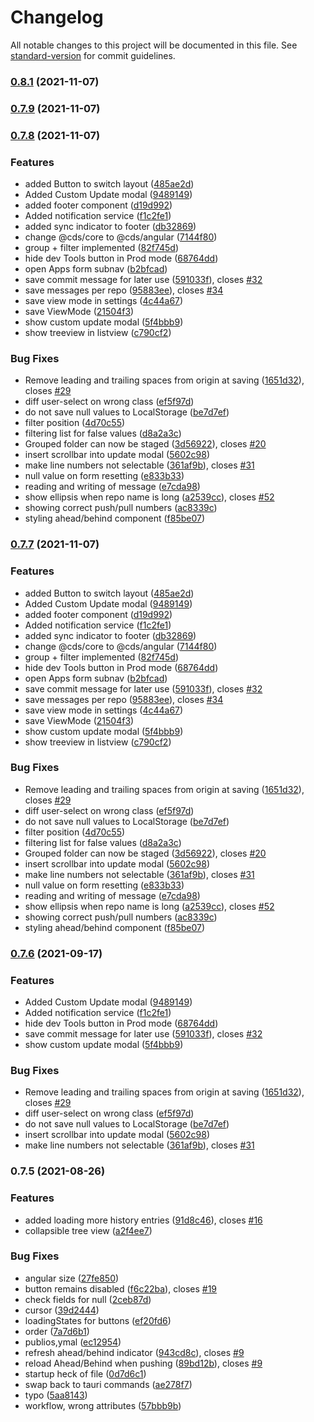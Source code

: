 # Changelog

All notable changes to this project will be documented in this file. See [standard-version](https://github.com/conventional-changelog/standard-version) for commit guidelines.

### [0.8.1](https://github.com/Commandos-app/Commandos/compare/v0.7.9...v0.8.1) (2021-11-07)

### [0.7.9](https://github.com/Commandos-app/Commandos/compare/v0.7.8...v0.7.9) (2021-11-07)

### [0.7.8](https://github.com/Commandos-app/Commandos/compare/v0.7.5...v0.7.8) (2021-11-07)


### Features

* added Button to switch layout ([485ae2d](https://github.com/Commandos-app/Commandos/commit/485ae2da6cb07260b97fc20333e65535c17e9830))
* Added Custom Update modal ([9489149](https://github.com/Commandos-app/Commandos/commit/9489149c142c24febdbd32460ecdad1e0393f914))
* added footer component ([d19d992](https://github.com/Commandos-app/Commandos/commit/d19d992b05047e8b00c4a3ba552154cb54e2ed73))
* Added notification service ([f1c2fe1](https://github.com/Commandos-app/Commandos/commit/f1c2fe180147d380047f8a50069ecaff7fbe57c2))
* added sync indicator to footer ([db32869](https://github.com/Commandos-app/Commandos/commit/db32869301e9e3bbca89cc08741cac452dc2d260))
* change @cds/core to @cds/angular ([7144f80](https://github.com/Commandos-app/Commandos/commit/7144f80d4902eafbb0cd16390b482cc5686ee969))
* group + filter implemented ([82f745d](https://github.com/Commandos-app/Commandos/commit/82f745ddcff74071ca4fb7f2997e5e8466eaa771))
* hide dev Tools button in Prod mode ([68764dd](https://github.com/Commandos-app/Commandos/commit/68764ddcbdc468a1bc6a13bc75aae0800cec596e))
* open Apps form subnav ([b2bfcad](https://github.com/Commandos-app/Commandos/commit/b2bfcade1d4312e776395fb0a038b451e0ce5a94))
* save commit message for later use ([591033f](https://github.com/Commandos-app/Commandos/commit/591033f533aa5b3a0dac768fc2935f00b1d71cd6)), closes [#32](https://github.com/Commandos-app/Commandos/issues/32)
* save messages per repo ([95883ee](https://github.com/Commandos-app/Commandos/commit/95883eeab68f4bebcb5b8e4254b7dd16807af81c)), closes [#34](https://github.com/Commandos-app/Commandos/issues/34)
* save view mode in settings ([4c44a67](https://github.com/Commandos-app/Commandos/commit/4c44a67d5b4e65dfb1acda493b2d3978ddef8e61))
* save ViewMode ([21504f3](https://github.com/Commandos-app/Commandos/commit/21504f3eb0151900b478f5699ea88a7b14b5e1a1))
* show custom update modal ([5f4bbb9](https://github.com/Commandos-app/Commandos/commit/5f4bbb9bce073369647b7d8919ed2161ee707dd7))
* show treeview in listview ([c790cf2](https://github.com/Commandos-app/Commandos/commit/c790cf28f2f498cc06905c9baf5a5ae64d15fdd9))


### Bug Fixes

*  Remove leading and trailing spaces from origin at saving ([1651d32](https://github.com/Commandos-app/Commandos/commit/1651d32907b0ad41642774dfaf1580f799e3ea21)), closes [#29](https://github.com/Commandos-app/Commandos/issues/29)
* diff user-select on wrong class ([ef5f97d](https://github.com/Commandos-app/Commandos/commit/ef5f97d4fc7f574416e4708ac053a49b285df961))
* do not save null values to LocalStorage ([be7d7ef](https://github.com/Commandos-app/Commandos/commit/be7d7ef1a2409c1d497737a0a9e8fe7fc4ced42b))
* filter position ([4d70c55](https://github.com/Commandos-app/Commandos/commit/4d70c5561ef189e71ab54c72e3fb97aa4527c411))
* filtering list for false values ([d8a2a3c](https://github.com/Commandos-app/Commandos/commit/d8a2a3cec1ddcd2796d5f57708649ea7b1a6f711))
* Grouped folder can now be staged ([3d56922](https://github.com/Commandos-app/Commandos/commit/3d569223e9c370fdcce53fa35198a4227e19e5ce)), closes [#20](https://github.com/Commandos-app/Commandos/issues/20)
* insert scrollbar into update modal ([5602c98](https://github.com/Commandos-app/Commandos/commit/5602c9888c36a7811aed1d2ad5c31cb9e44d9fbd))
* make line numbers not selectable ([361af9b](https://github.com/Commandos-app/Commandos/commit/361af9b8eac6ae256b6162eac6b677aeae732b6c)), closes [#31](https://github.com/Commandos-app/Commandos/issues/31)
* null value on form resetting ([e833b33](https://github.com/Commandos-app/Commandos/commit/e833b33c5d3a73a96967040e78783794108522df))
* reading and writing of message ([e7cda98](https://github.com/Commandos-app/Commandos/commit/e7cda982f9cb3f0744e9722772bbcf3e554648fe))
* show ellipsis when repo name is long ([a2539cc](https://github.com/Commandos-app/Commandos/commit/a2539cc7cfe4125d3a42e6ab9facd1cdb65ac128)), closes [#52](https://github.com/Commandos-app/Commandos/issues/52)
* showing correct push/pull numbers ([ac8339c](https://github.com/Commandos-app/Commandos/commit/ac8339c6b4db14c2060c5685ed0e1d880708e82f))
* styling ahead/behind component ([f85be07](https://github.com/Commandos-app/Commandos/commit/f85be07198378eacb618497b18f0c3781ba4266d))

### [0.7.7](https://github.com/Commandos-app/Commandos/compare/v0.7.5...v0.7.7) (2021-11-07)


### Features

* added Button to switch layout ([485ae2d](https://github.com/Commandos-app/Commandos/commit/485ae2da6cb07260b97fc20333e65535c17e9830))
* Added Custom Update modal ([9489149](https://github.com/Commandos-app/Commandos/commit/9489149c142c24febdbd32460ecdad1e0393f914))
* added footer component ([d19d992](https://github.com/Commandos-app/Commandos/commit/d19d992b05047e8b00c4a3ba552154cb54e2ed73))
* Added notification service ([f1c2fe1](https://github.com/Commandos-app/Commandos/commit/f1c2fe180147d380047f8a50069ecaff7fbe57c2))
* added sync indicator to footer ([db32869](https://github.com/Commandos-app/Commandos/commit/db32869301e9e3bbca89cc08741cac452dc2d260))
* change @cds/core to @cds/angular ([7144f80](https://github.com/Commandos-app/Commandos/commit/7144f80d4902eafbb0cd16390b482cc5686ee969))
* group + filter implemented ([82f745d](https://github.com/Commandos-app/Commandos/commit/82f745ddcff74071ca4fb7f2997e5e8466eaa771))
* hide dev Tools button in Prod mode ([68764dd](https://github.com/Commandos-app/Commandos/commit/68764ddcbdc468a1bc6a13bc75aae0800cec596e))
* open Apps form subnav ([b2bfcad](https://github.com/Commandos-app/Commandos/commit/b2bfcade1d4312e776395fb0a038b451e0ce5a94))
* save commit message for later use ([591033f](https://github.com/Commandos-app/Commandos/commit/591033f533aa5b3a0dac768fc2935f00b1d71cd6)), closes [#32](https://github.com/Commandos-app/Commandos/issues/32)
* save messages per repo ([95883ee](https://github.com/Commandos-app/Commandos/commit/95883eeab68f4bebcb5b8e4254b7dd16807af81c)), closes [#34](https://github.com/Commandos-app/Commandos/issues/34)
* save view mode in settings ([4c44a67](https://github.com/Commandos-app/Commandos/commit/4c44a67d5b4e65dfb1acda493b2d3978ddef8e61))
* save ViewMode ([21504f3](https://github.com/Commandos-app/Commandos/commit/21504f3eb0151900b478f5699ea88a7b14b5e1a1))
* show custom update modal ([5f4bbb9](https://github.com/Commandos-app/Commandos/commit/5f4bbb9bce073369647b7d8919ed2161ee707dd7))
* show treeview in listview ([c790cf2](https://github.com/Commandos-app/Commandos/commit/c790cf28f2f498cc06905c9baf5a5ae64d15fdd9))


### Bug Fixes

*  Remove leading and trailing spaces from origin at saving ([1651d32](https://github.com/Commandos-app/Commandos/commit/1651d32907b0ad41642774dfaf1580f799e3ea21)), closes [#29](https://github.com/Commandos-app/Commandos/issues/29)
* diff user-select on wrong class ([ef5f97d](https://github.com/Commandos-app/Commandos/commit/ef5f97d4fc7f574416e4708ac053a49b285df961))
* do not save null values to LocalStorage ([be7d7ef](https://github.com/Commandos-app/Commandos/commit/be7d7ef1a2409c1d497737a0a9e8fe7fc4ced42b))
* filter position ([4d70c55](https://github.com/Commandos-app/Commandos/commit/4d70c5561ef189e71ab54c72e3fb97aa4527c411))
* filtering list for false values ([d8a2a3c](https://github.com/Commandos-app/Commandos/commit/d8a2a3cec1ddcd2796d5f57708649ea7b1a6f711))
* Grouped folder can now be staged ([3d56922](https://github.com/Commandos-app/Commandos/commit/3d569223e9c370fdcce53fa35198a4227e19e5ce)), closes [#20](https://github.com/Commandos-app/Commandos/issues/20)
* insert scrollbar into update modal ([5602c98](https://github.com/Commandos-app/Commandos/commit/5602c9888c36a7811aed1d2ad5c31cb9e44d9fbd))
* make line numbers not selectable ([361af9b](https://github.com/Commandos-app/Commandos/commit/361af9b8eac6ae256b6162eac6b677aeae732b6c)), closes [#31](https://github.com/Commandos-app/Commandos/issues/31)
* null value on form resetting ([e833b33](https://github.com/Commandos-app/Commandos/commit/e833b33c5d3a73a96967040e78783794108522df))
* reading and writing of message ([e7cda98](https://github.com/Commandos-app/Commandos/commit/e7cda982f9cb3f0744e9722772bbcf3e554648fe))
* show ellipsis when repo name is long ([a2539cc](https://github.com/Commandos-app/Commandos/commit/a2539cc7cfe4125d3a42e6ab9facd1cdb65ac128)), closes [#52](https://github.com/Commandos-app/Commandos/issues/52)
* showing correct push/pull numbers ([ac8339c](https://github.com/Commandos-app/Commandos/commit/ac8339c6b4db14c2060c5685ed0e1d880708e82f))
* styling ahead/behind component ([f85be07](https://github.com/Commandos-app/Commandos/commit/f85be07198378eacb618497b18f0c3781ba4266d))

### [0.7.6](https://github.com/Commandos-app/Commandos/compare/v0.7.5...v0.7.6) (2021-09-17)


### Features

* Added Custom Update modal ([9489149](https://github.com/Commandos-app/Commandos/commit/9489149c142c24febdbd32460ecdad1e0393f914))
* Added notification service ([f1c2fe1](https://github.com/Commandos-app/Commandos/commit/f1c2fe180147d380047f8a50069ecaff7fbe57c2))
* hide dev Tools button in Prod mode ([68764dd](https://github.com/Commandos-app/Commandos/commit/68764ddcbdc468a1bc6a13bc75aae0800cec596e))
* save commit message for later use ([591033f](https://github.com/Commandos-app/Commandos/commit/591033f533aa5b3a0dac768fc2935f00b1d71cd6)), closes [#32](https://github.com/Commandos-app/Commandos/issues/32)
* show custom update modal ([5f4bbb9](https://github.com/Commandos-app/Commandos/commit/5f4bbb9bce073369647b7d8919ed2161ee707dd7))


### Bug Fixes

*  Remove leading and trailing spaces from origin at saving ([1651d32](https://github.com/Commandos-app/Commandos/commit/1651d32907b0ad41642774dfaf1580f799e3ea21)), closes [#29](https://github.com/Commandos-app/Commandos/issues/29)
* diff user-select on wrong class ([ef5f97d](https://github.com/Commandos-app/Commandos/commit/ef5f97d4fc7f574416e4708ac053a49b285df961))
* do not save null values to LocalStorage ([be7d7ef](https://github.com/Commandos-app/Commandos/commit/be7d7ef1a2409c1d497737a0a9e8fe7fc4ced42b))
* insert scrollbar into update modal ([5602c98](https://github.com/Commandos-app/Commandos/commit/5602c9888c36a7811aed1d2ad5c31cb9e44d9fbd))
* make line numbers not selectable ([361af9b](https://github.com/Commandos-app/Commandos/commit/361af9b8eac6ae256b6162eac6b677aeae732b6c)), closes [#31](https://github.com/Commandos-app/Commandos/issues/31)

### 0.7.5 (2021-08-26)


### Features

* added loading more history entries ([91d8c46](https://github.com/Commandos-app/Commandos/commit/91d8c46b24a8666969765112d68a11060281d4d1)), closes [#16](https://github.com/Commandos-app/Commandos/issues/16)
* collapsible tree view ([a2f4ee7](https://github.com/Commandos-app/Commandos/commit/a2f4ee73b7175cf6587124c7c64058fd888ca39b))


### Bug Fixes

* angular size ([27fe850](https://github.com/Commandos-app/Commandos/commit/27fe850b0731e7be9f5f3971a1d06f72f246fc4e))
* button remains disabled ([f6c22ba](https://github.com/Commandos-app/Commandos/commit/f6c22ba29ce6a090b363fef72b02fa0acebe1129)), closes [#19](https://github.com/Commandos-app/Commandos/issues/19)
* check fields for null ([2ceb87d](https://github.com/Commandos-app/Commandos/commit/2ceb87d7e382005d3938edac6315996d2d16acc9))
* cursor ([39d2444](https://github.com/Commandos-app/Commandos/commit/39d2444b0078df6c3ed3f462f224a0c32ad7a40b))
* loadingStates for buttons ([ef20fd6](https://github.com/Commandos-app/Commandos/commit/ef20fd618708e706e7c2f8357c52cfa88b5dbcb3))
* order ([7a7d6b1](https://github.com/Commandos-app/Commandos/commit/7a7d6b1bdb28e861ee23eb6b95ad67c235748480))
* publios,ymal ([ec12954](https://github.com/Commandos-app/Commandos/commit/ec12954a876a4523297831a415c5ca16cef689bf))
* refresh ahead/behind indicator ([943cd8c](https://github.com/Commandos-app/Commandos/commit/943cd8c865809e2ac6b3068eef663088712e1c95)), closes [#9](https://github.com/Commandos-app/Commandos/issues/9)
* reload Ahead/Behind when pushing ([89bd12b](https://github.com/Commandos-app/Commandos/commit/89bd12bf1de1eab42c9adc9d9b62ec9bdd642af0)), closes [#9](https://github.com/Commandos-app/Commandos/issues/9)
* startup heck of file ([0d7d6c1](https://github.com/Commandos-app/Commandos/commit/0d7d6c14943520ea9503c7a7b82c12a1930de763))
* swap back to tauri commands ([ae278f7](https://github.com/Commandos-app/Commandos/commit/ae278f72b1e53fb549d66fdfd9753f7a98005d49))
* typo ([5aa8143](https://github.com/Commandos-app/Commandos/commit/5aa8143ec057c733012f022a5e213e5daf811648))
* workflow, wrong attributes ([57bbb9b](https://github.com/Commandos-app/Commandos/commit/57bbb9b23967f2b0acc69cb6dfe8db57f327d7fc))
